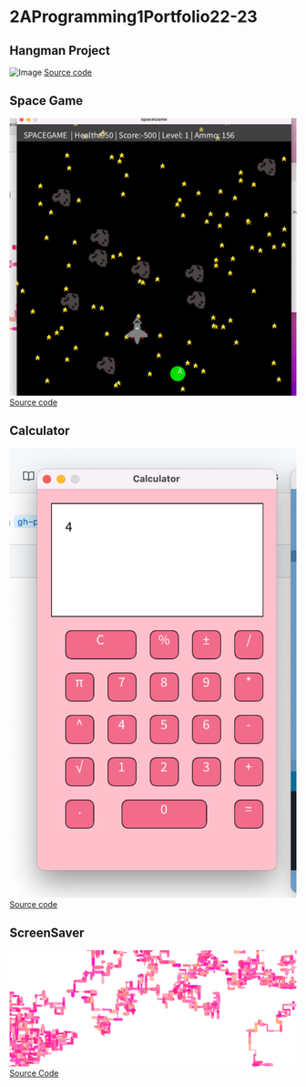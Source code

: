 # 2AProgramming1Portfolio22-23

## Hangman Project
![Image]()
[Source code]()

## Space Game
![Image](https://github.com/kaitlynccs/2AProgramming1Portfolio22-23/blob/gh-pages/images/SpaceGame.png)
[Source code](https://github.com/kaitlynccs/2AProgramming1Portfolio22-23/tree/gh-pages/src/spacegame)

## Calculator
![Image](https://github.com/kaitlynccs/2AProgramming1Portfolio22-23/blob/gh-pages/images/calc.png)
[Source code](https://github.com/kaitlynccs/2AProgramming1Portfolio22-23/tree/gh-pages/src/calculator)

## ScreenSaver
![Image](https://github.com/kaitlynccs/2AProgramming1Portfolio22-23/blob/gh-pages/images/screensaver.png)
[Source Code](https://github.com/kaitlynccs/2AProgramming1Portfolio22-23/tree/gh-pages/src/screensaver)
